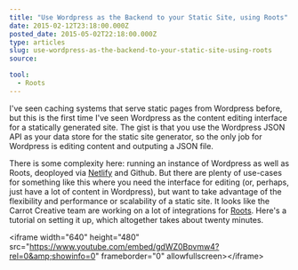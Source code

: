 ```yaml
---
title: "Use Wordpress as the Backend to your Static Site, using Roots"
date: 2015-02-12T23:18:00.000Z
posted_date: 2015-05-02T22:18:00.000Z
type: articles
slug: use-wordpress-as-the-backend-to-your-static-site-using-roots
source:

tool:
  - Roots
---
```

I&#39;ve seen caching systems that serve static pages from Wordpress before, but this is the first time I&#39;ve seen Wordpress as the content editing interface for a statically generated site. The gist is that you use the Wordpress JSON API as your data store for the static site generator, so the only job for Wordpress is editing content and outputing a JSON file.

There is some complexity here: running an instance of Wordpress as well as Roots, deoployed via [Netlify](https://www.netlify.com/) and Github. But there are plenty of use-cases for something like this where you need the interface for editing (or, perhaps, just have a lot of content in Wordpress), but want to take advantage of the flexibility and performance or scalability of a static site. It looks like the Carrot Creative team are working on a lot of integrations for [Roots](http://roots.cx/). Here&#39;s a tutorial on setting it up, which altogether takes about twenty minutes.

&lt;iframe width=&quot;640&quot; height=&quot;480&quot; src=&quot;https://www.youtube.com/embed/gdWZ0Bpvmw4?rel=0&amp;showinfo=0&quot; frameborder=&quot;0&quot; allowfullscreen&gt;&lt;/iframe&gt;

